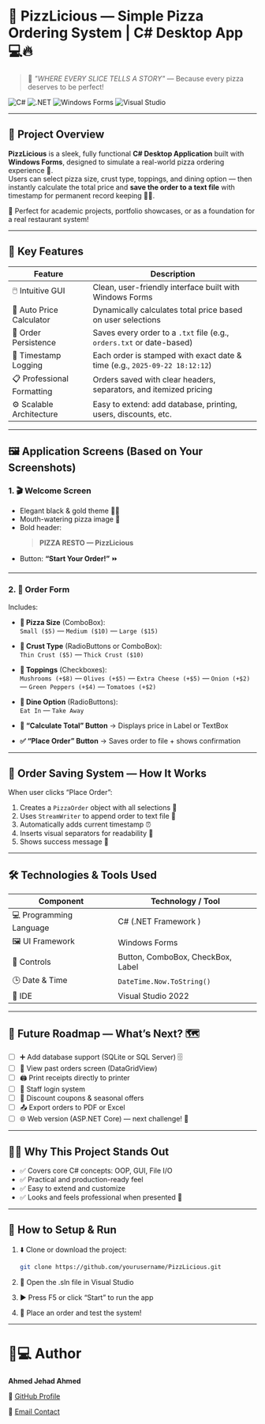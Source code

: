 # 🍕 PizzLicious — Simple Pizza Ordering System | C# Desktop App 💻🔥

> 🚀 *"WHERE EVERY SLICE TELLS A STORY"* — Because every pizza deserves to be perfect!

![C#](https://img.shields.io/badge/C%23-239120?style=for-the-badge&logo=c-sharp&logoColor=white)
![.NET](https://img.shields.io/badge/.NET-5C2D91?style=for-the-badge&logo=.net&logoColor=white)
![Windows Forms](https://img.shields.io/badge/Windows%20Forms-0078D7?style=for-the-badge&logo=windows&logoColor=white)
![Visual Studio](https://img.shields.io/badge/Visual%20Studio-5C2D91?style=for-the-badge&logo=visual-studio&logoColor=white)

---

## 🌟 Project Overview

**PizzLicious** is a sleek, fully functional **C# Desktop Application** built with **Windows Forms**, designed to simulate a real-world pizza ordering experience 🍕.  
Users can select pizza size, crust type, toppings, and dining option — then instantly calculate the total price and **save the order to a text file** with timestamp for permanent record keeping 📂✅.

🎯 Perfect for academic projects, portfolio showcases, or as a foundation for a real restaurant system!

---

## 🎁 Key Features

| Feature                  | Description                                                                 |
|--------------------------|-----------------------------------------------------------------------------|
| 🖱️ Intuitive GUI         | Clean, user-friendly interface built with Windows Forms                     |
| 🧮 Auto Price Calculator | Dynamically calculates total price based on user selections                 |
| 💾 Order Persistence     | Saves every order to a `.txt` file (e.g., `orders.txt` or date-based)       |
| 📅 Timestamp Logging     | Each order is stamped with exact date & time (e.g., `2025-09-22 18:12:12`)  |
| 📋 Professional Formatting | Orders saved with clear headers, separators, and itemized pricing          |
| ⚙️ Scalable Architecture | Easy to extend: add database, printing, users, discounts, etc.              |

---

## 🖼️ Application Screens (Based on Your Screenshots)

### 1. 🎬 Welcome Screen

- Elegant black & gold theme 🖤💛
- Mouth-watering pizza image 🍕
- Bold header:  
  > **PIZZA RESTO — PizzLicious**
- Button: **“Start Your Order!”** ⏩

---

### 2. 🛒 Order Form

Includes:

- **📏 Pizza Size** (ComboBox):  
  `Small ($5)` — `Medium ($10)` — `Large ($15)`

- **🍞 Crust Type** (RadioButtons or ComboBox):  
  `Thin Crust ($5)` — `Thick Crust ($10)`

- **🧄 Toppings** (Checkboxes):  
  `Mushrooms (+$8)` — `Olives (+$5)` — `Extra Cheese (+$5)` — `Onion (+$2)` — `Green Peppers (+$4)` —  `Tomatoes (+$2)`

- **📍 Dine Option** (RadioButtons):  
  `Eat In` — `Take Away`

- **🧮 “Calculate Total” Button** → Displays price in Label or TextBox

- **✅ “Place Order” Button** → Saves order to file + shows confirmation

---

## 💾 Order Saving System — How It Works

When user clicks “Place Order”:

1. Creates a `PizzaOrder` object with all selections 🧾
2. Uses `StreamWriter` to append order to text file 📄
3. Automatically adds current timestamp ⏰
4. Inserts visual separators for readability 📏
5. Shows success message 🎊



---

## 🛠️ Technologies & Tools Used

| Component               | Technology / Tool                     |
|-------------------------|---------------------------------------|
| 💻 Programming Language | C# (.NET Framework )                  |
| 🖼️ UI Framework         | Windows Forms                         |
| 🧩 Controls             | Button, ComboBox, CheckBox, Label     |
| 🕒 Date & Time          | `DateTime.Now.ToString()`             |
| 🧪 IDE                  | Visual Studio 2022                    |

---



## 🚀 Future Roadmap — What’s Next? 🗺️

- [ ] ➕ Add database support (SQLite or SQL Server) 🗄️
- [ ] 📑 View past orders screen (DataGridView)
- [ ] 🖨️ Print receipts directly to printer
- [ ] 👤 Staff login system
- [ ] 🎫 Discount coupons & seasonal offers
- [ ] 📤 Export orders to PDF or Excel
- [ ] 🌐 Web version (ASP.NET Core) — next challenge! 🚀

---

## 🧑‍💻 Why This Project Stands Out

- ✅ Covers core C# concepts: OOP, GUI, File I/O
- ✅ Practical and production-ready feel
- ✅ Easy to extend and customize
- ✅ Looks and feels professional when presented 👔

---

## 📌 How to Setup & Run

1. ⬇️ Clone or download the project:
   ```bash
   git clone https://github.com/yourusername/PizzLicious.git
   ```
2. 🧩 Open the .sln file in Visual Studio
   
3. ▶️ Press F5 or click “Start” to run the app
   
4. 🍕 Place an order and test the system!

--- 

# 👨💻 Author

**Ahmed Jehad Ahmed**  


🔗 [GitHub Profile](https://github.com/7mee3d)

📧 [Email Contact](mailto:enginnerahemdjehad2004@gmail.com)
